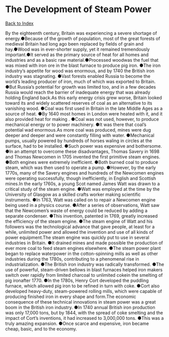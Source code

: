 # The Development of Steam Power
[Back to Index](https://github.com/windows10010/tpoExtractor/blob/master/README.md)

By the eighteenth century, Britain was experiencing a severe shortage of energy.●Because of the growth of population, most of the great forests of medieval Britain had long ago been replaced by fields of grain and hay.●Wood was in ever-shorter supply, yet it remained tremendously important.●It served as the primary source of heat for all homes and industries and as a basic raw material.●Processed woodwas the fuel that was mixed with iron ore in the blast furnace to produce pig iron. ●The iron industry’s appetite for wood was enormous, and by 1740 the British iron industry was stagnating. ●Vast forests enabled Russia to become the world’s leading producer of iron, much of which was exported to Britain. ●But Russia’s potential for growth was limited too, and in a few decades Russia would reach the barrier of inadequate energy that was already holding England back.As this early energy crisis grew worse, Britain looked toward its and widely scattered reserves of coal as an alternative to its vanishing wood. ●Coal was first used in Britain in the late Middle Ages as a source of heat. ●By 1640 most homes in London were heated with it, and it also provided heat for making . ●Coal was not used, however, to produce mechanical energy or to power machinery. ●It was there that coal’s potential wad enormous.As more coal was produced, mines were dug deeper and deeper and were constantly filling with water. ●Mechanical pumps, usually powered by hundreds of horses waling in circles at the surface, had to be installed. ●Such power was expensive and bothersome. ●In an attempt to overcome these disadvantages, Thomas Savery in 1698 and Thomas Newcomen in 1705 invented the first primitive steam engines. ●Both engines were extremely inefficient. ●Both burned coal to produce steam, which was then used to operate a pump. ●However, by the early 1770s, many of the Savery engines and hundreds of the Newcomen engines were operating successfully, though inefficiently, in English and Scottish mines.In the early 1760s, a young Scot named James Watt was drawn to a critical study of the steam engine. ●Watt was employed at the time by the University of Glasgow as a skilled crafts worker making scientific instruments. ●In 1763, Watt was called on to repair a Newcomen engine being used in a physics course. ●After a series of observations, Watt saw that the Newcomen’s waste of energy could be reduced by adding a separate condenser. ●This invention, patented in 1769, greatly increased the efficiency of the steam engine. ●The steam engine of Watt and his followers was the technological advance that gave people, at least for a while, unlimited power and allowed the invention and use of all kinds of power equipment.The steam engine was quickly put to use in several industries in Britain. ●It drained mines and made possible the production of ever more coal to feed steam engines elsewhere. ●The steam power plant began to replace waterpower in the cotton-spinning mills as well as other industries during the 1780s, contributing to a phenomenal rise in industrialization. ●The British iron industry was radically transformed. ●The use of powerful, steam-driven bellows in blast furnaces helped iron makers switch over rapidly from limited charcoal to unlimited cokein the smelting of pig ironafter 1770. ●In the 1780s, Henry Cort developed the puddling furnace, which allowed pig iron to be refined in turn with coke. ●Cort also developed heavy-duty, steam-powered rolling mills, which were capable of producing finished iron in every shape and form.The economic consequence of these technical innovations in steam power was a great boom in the British iron industry. ●In 1740 annual British iron production was only 17,000 tons, but by 1844, with the spread of coke smelting and the impact of Cort’s inventions, it had increased to 3,000,000 tons. ●This was a truly amazing expansion. ●Once scarce and expensive, iron became cheap, basic, and to the economy.
